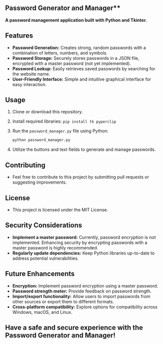  ## Password Generator and Manager**

**A password management application built with Python and Tkinter.**

## Features

- **Password Generation:** Creates strong, random passwords with a combination of letters, numbers, and symbols.
- **Password Storage:** Securely stores passwords in a JSON file, encrypted with a master password (not yet implemented).
- **Password Lookup:** Easily retrieves saved passwords by searching for the website name.
- **User-Friendly Interface:** Simple and intuitive graphical interface for easy interaction.

## Usage

1. Clone or download this repository.
2. Install required libraries: `pip install tk pyperclip`
3. Run the `password_manager.py` file using Python:

   ```bash
   python password_manager.py
   ```

4. Utilize the buttons and text fields to generate and manage passwords.

## Contributing

- Feel free to contribute to this project by submitting pull requests or suggesting improvements.

## License

- This project is licensed under the MIT License.

## Security Considerations

- **Implement a master password:** Currently, password encryption is not implemented. Enhancing security by encrypting passwords with a master password is highly recommended.
- **Regularly update dependencies:** Keep Python libraries up-to-date to address potential vulnerabilities.

## Future Enhancements

- **Encryption:** Implement password encryption using a master password.
- **Password strength meter:** Provide feedback on password strength.
- **Import/export functionality:** Allow users to import passwords from other sources or export them to different formats.
- **Cross-platform compatibility:** Explore options for compatibility across Windows, macOS, and Linux.

## Have a safe and secure experience with the Password Generator and Manager!
